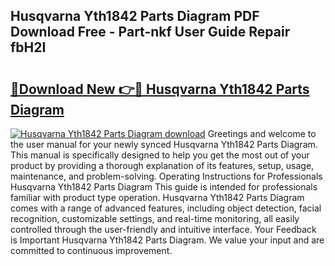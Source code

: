 ## Husqvarna Yth1842 Parts Diagram PDF Download Free - Part-nkf User Guide Repair fbH2I

# <h2><a href="http://dfh6pa1.blite.top/?on=Husqvarna+Yth1842+Parts+Diagram">🔗Download New 👉🔴 Husqvarna Yth1842 Parts Diagram</a></h2>

[![Husqvarna Yth1842 Parts Diagram download](https://i.imgur.com/lujVjoI.png)](http://dfh6pa1.blite.top/?on=Husqvarna+Yth1842+Parts+Diagram)
Greetings and welcome to the user manual for your newly synced Husqvarna Yth1842 Parts Diagram. This manual is specifically designed to help you get the most out of your product by providing a thorough explanation of its features, setup, usage, maintenance, and problem-solving. Operating Instructions for Professionals Husqvarna Yth1842 Parts Diagram This guide is intended for professionals familiar with product type operation. Husqvarna Yth1842 Parts Diagram comes with a range of advanced features, including object detection, facial recognition, customizable settings, and real-time monitoring, all easily controlled through the user-friendly and intuitive interface. Your Feedback is Important Husqvarna Yth1842 Parts Diagram. We value your input and are committed to continuous improvement.
